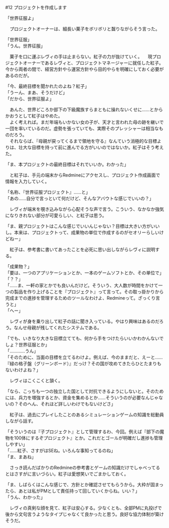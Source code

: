 #12 プロジェクトを作成します

「世界征服よ」

　プロジェクトオーナーは、細長い菓子をボリボリと齧りながらそう言った。

「世界征服」  
「うん。世界征服」

　菓子を口に運ぶレヴィの手は止まらない。紅子の力が抜けていく。
　現プロジェクトオーナーであるレヴィと、プロジェクトマネージャーに就任した紅子。今から両者の間で、経営方針やら運営方針やら目的やらを明確にしておく必要があるのだが。

「今、最終目標を聞かれたのよね？紅子」  
「うーん、まあ、そうだけど」  
「だから、世界征服よ」

　あんた、世界どころか部下の下級魔族すらまともに操れないくせに……とからかおうとして紅子はやめた。  
　よく考えれば。まだ年端もいかない女の子が、天才と言われた母の跡を継いで一団を率いているのだ。虚勢を張っていても、実際そのプレッシャーは相当なものだろう。  
　それならば、『母親が戻ってくるまで領地を守る』なんていう消極的な目標よりは、壮大な目標を持って前に進んでる方がいいのではないか。紅子はそう考えた。

「ま、本プロジェクトの最終目標はそれでいいか。わかった」

　と紅子は、手元の端末からRedmineにアクセスし、プロジェクト作成画面で情報を入力していく。

「名称、『世界征服プロジェクト』……と」  
「あの……自分で言っといて何だけど、そんなアバウトな感じでいいの？」

　レヴィが端末を覗き込みながら心配そうな声で言う。こういう、なかなか強気になりきれない部分が可愛らしい、と紅子は思う。

「ま、親プロジェクトはこんな感じでいいんじゃない？目標は大きい方がいいし。本来は、プロジェクトって、成果物の単位で作成するのがセオリーらしいけどねー」

　紅子は、参考書に書いてあったことを必死に思い出しながらレヴィに説明する。

「成果物？」  
「要は、一つのアプリケーションとか、一本のゲームソフトとか、その単位で」  
「？？」  
「……ま、一軒の家とかでも良いんだけど。そういう、大人数が時間をかけて一つの製品を作り上げることを『プロジェクト』って言って。その取っ掛かりから完成までの進捗を管理するためのツールなわけよ、Redmineって。ざっくり言うと」  
「へー」

　レヴィが身を乗り出して紅子の話に聞き入っている。やはり興味はあるのだろう。なんせ母親が残してくれたシステムである。

「でも、いきなり大きな目標立てても、何から手をつけたらいいかわかんないでしょ？世界征服とか」  
「…………うん」  
「そのために、当面の目標を立てるわけよ。例えば、今のままだと、えーと……『緑の格子盤（グリーンボード）』だっけ？その国が攻めてきたらひとたまりもないわけよね？」

　レヴィはこくこくと頷く。

「なら、こっちも一つの独立した国として対抗できるようにしないと。そのためには、兵力を増強するとか、資金を集めるとか……そういうのが必要なんじゃないの？そのへん、それほど詳しいわけでもないけどさ」

　紅子は、過去にプレイしたことのあるシミュレーションゲームの知識を総動員しながら話す。

「そういうのは『子プロジェクト』として管理するわ、今回。例えば『部下の魔物を100体にするぞプロジェクト』とか。これだとゴールが明確だし進捗も管理しやすい」  
「……紅子、さすがはSEね。いろんな事知ってるのね」  
「ま、まあね」

　さっき読んだばかりのRedmineの参考書とゲームの知識だけでしゃべってるとはさすがに言いづらい。紅子は愛想笑いでごまかしておく。

「ま、しばらくはこんな感じで、方針とか確認させてもらうから。大枠が固まったら、あとは私がPMとして責任持って回していくからね。いい？」  
「うん、わかった」

　レヴィの真剣な顔を見て、紅子は安心する。少なくとも、全部PMに丸投げで後から文句言うようなタイプじゃなくて良かったと思う。良好な協力体制が築けそうだ。